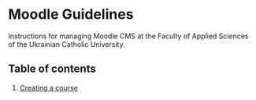# Moodle Guidelines

Instructions for managing Moodle CMS at the Faculty of Applied Sciences of the Ukrainian Catholic University.

## Table of contents

1. [Creating a course]()
